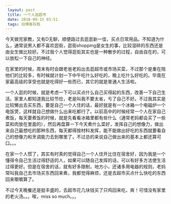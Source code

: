 ```yaml
---
 layout: post
 title: 一个人逛超市
 date: 2018-09-15 03:51
 tags: 旧博客存档
---
```

今天做完家教，又有D无聊，顺便路过去逛逛新一佳，买点日常用品。不知道为什么，通常说男人都不喜欢逛街，逛街shopping是女生的事，比较湿碎的东西还是由女生做比较好。不过我个人觉得逛街其实也是一种散步的过程，自由自在的，可以放松一下自己的神经。



在家里的时候，周末有时会跟老爸老妈出去逛超市或市场买菜，不过那个是重在陪他们的比较多，有时候就计划一下中午吃什么好吃的，晚上吃什么好吃的。毕竟在家最高级的享受也就是吃得好一些而已，其它的就是普通人生活啦。



一个人逛的时候，就是考虑一下可以买点什么自己买得起的东西，改善一下自己生活。家里人都知道我比较节俭，老是叫我不要太省，亏了自己不好。不过我其实是比较懒出去买东西，要是自己一个人住的话，最好就是有一个冰箱一个电磁炉一个电饭煲，这样就自己想做什么出来吃都行了。以前高中的时候经常一个人在家自己煮饭，每天要煮饭的时候，就是先看看冰箱里都有些什么（通常老妈都会买了一些菜和肉放在里面的），然后再盘算一下今天煮什么菜好，发挥自己的想像力，做出来自己最想吃的那种东西，每天都得按材料发挥，能不能做出好吃的东西就要看自己的想像力和烹调能力去到哪里了，不过总的来说自己做出来的基本上都还算可口。。。



在家一个人惯了，其实有时真的觉得自己一个人住开比住在宿舍好，因为我是一个懂得令自己生活过得舒适的人，如果可以随自己发挥的话，可以有好多方法使生活过得更好。但是在宿舍的话，就有好多限制，地方小，还诸多用电器的规则，老妈常叫我自己去市场买东西回来煮，我都觉得麻烦，还是去超市买点什么快吃的东西回来嚼嚼算了。



不过今天晚餐还是挺丰盛的，去超市花几块钱买了只鸡回来吃，爽！可惜没有家里的老火汤。。。唉，miss so much。。。

